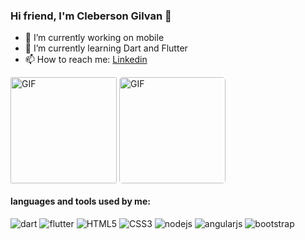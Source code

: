### Hi friend, I'm Cleberson Gilvan 👋



- 📱 I’m currently working on mobile 
- 🌱 I’m currently learning Dart and Flutter
- 📫 How to reach me: [Linkedin](linkedin.com/in/cleberson-gilvan-2b9a63ba)


<img img height="170" align="center" style="border-radius: 2px" alt="GIF" src="https://github-readme-stats.sabesansathananthan.vercel.app/api?username=cleber4&show_icons=true&hide_border=true&count_private=true&theme=tokyonight" ></img>
<img img height="170" align="center" style="border-radius: 5px" alt="GIF" src="https://github-readme-stats.sabesansathananthan.vercel.app/api/top-langs/?username=cleber4&layout=compact&theme=tokyonight" />

#### languages and tools used by me:

![dart](https://img.shields.io/badge/dart-%230175C2.svg?&style=for-the-badge&logo=dart&logoColor=white)
![flutter](https://img.shields.io/badge/Flutter%20-%2302569B.svg?&style=for-the-badge&logo=Flutter&logoColor=white)
![HTML5](https://img.shields.io/badge/html5%20-%23E34F26.svg?&style=for-the-badge&logo=html5&logoColor=white)
![CSS3](https://img.shields.io/badge/css3%20-%231572B6.svg?&style=for-the-badge&logo=css3&logoColor=white)
![nodejs](https://img.shields.io/badge/node.js%20-%2343853D.svg?&style=for-the-badge&logo=node.js&logoColor=white)
![angularjs](https://img.shields.io/badge/angular.js%20-%23E23237.svg?&style=for-the-badge&logo=angularjs&logoColor=white)
![bootstrap](https://img.shields.io/badge/bootstrap%20-%23563D7C.svg?&style=for-the-badge&logo=bootstrap&logoColor=white)




<!--
**Cleber4/Cleber4** is a ✨ _special_ ✨ repository because its `README.md` (this file) appears on your GitHub profile.

Here are some ideas to get you started:
- 👯 I’m looking to collaborate on ... 
- 🤔 I’m looking for help with ...
- 💬 Ask me about anything
- 😄 Pronouns: ...
- ⚡ Fun fact: ...
-->
